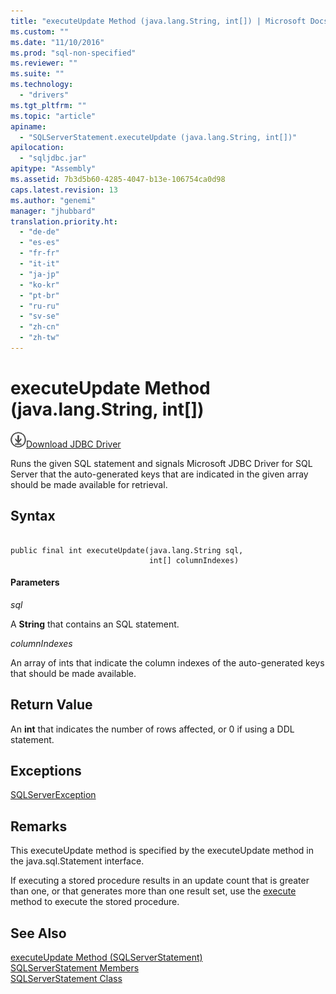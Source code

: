 ```yaml
---
title: "executeUpdate Method (java.lang.String, int[]) | Microsoft Docs"
ms.custom: ""
ms.date: "11/10/2016"
ms.prod: "sql-non-specified"
ms.reviewer: ""
ms.suite: ""
ms.technology: 
  - "drivers"
ms.tgt_pltfrm: ""
ms.topic: "article"
apiname: 
  - "SQLServerStatement.executeUpdate (java.lang.String, int[])"
apilocation: 
  - "sqljdbc.jar"
apitype: "Assembly"
ms.assetid: 7b3d5b60-4285-4047-b13e-106754ca0d98
caps.latest.revision: 13
ms.author: "genemi"
manager: "jhubbard"
translation.priority.ht: 
  - "de-de"
  - "es-es"
  - "fr-fr"
  - "it-it"
  - "ja-jp"
  - "ko-kr"
  - "pt-br"
  - "ru-ru"
  - "sv-se"
  - "zh-cn"
  - "zh-tw"
---
```

# executeUpdate Method (java.lang.String, int[])
![Download](../../../ssdt/media/download.png)[Download JDBC Driver](http://go.microsoft.com/fwlink/?LinkId=245496)

  Runs the given SQL statement and signals Microsoft JDBC Driver for SQL Server that the auto-generated keys that are indicated in the given array should be made available for retrieval.  
  
## Syntax  
  
```  
  
public final int executeUpdate(java.lang.String sql,  
                               int[] columnIndexes)  
```  
  
#### Parameters  
 *sql*  
  
 A **String** that contains an SQL statement.  
  
 *columnIndexes*  
  
 An array of ints that indicate the column indexes of the auto-generated keys that should be made available.  
  
## Return Value  
 An **int** that indicates the number of rows affected, or 0 if using a DDL statement.  
  
## Exceptions  
 [SQLServerException](../../../connect/jdbc/reference/sqlserverexception-class.md)  
  
## Remarks  
 This executeUpdate method is specified by the executeUpdate method in the java.sql.Statement interface.  
  
 If executing a stored procedure results in an update count that is greater than one, or that generates more than one result set, use the [execute](../../../connect/jdbc/reference/execute-method--sqlserverstatement-.md) method to execute the stored procedure.  
  
## See Also  
 [executeUpdate Method &#40;SQLServerStatement&#41;](../../../connect/jdbc/reference/executeupdate-method--sqlserverstatement-.md)   
 [SQLServerStatement Members](../../../connect/jdbc/reference/sqlserverstatement-members.md)   
 [SQLServerStatement Class](../../../connect/jdbc/reference/sqlserverstatement-class.md)  
  
  